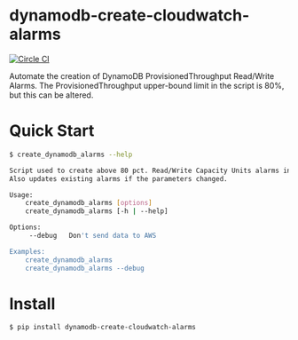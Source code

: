 # dynamodb-create-cloudwatch-alarms

[![Circle CI](https://circleci.com/gh/percolate/dynamodb-create-cloudwatch-alarms.svg?style=svg)](https://circleci.com/gh/percolate/dynamodb-create-cloudwatch-alarms)

Automate the creation of DynamoDB ProvisionedThroughput Read/Write Alarms.
The ProvisionedThroughput upper-bound limit in the script is 80%, but this can be altered.

# Quick Start
```bash
$ create_dynamodb_alarms --help

Script used to create above 80 pct. Read/Write Capacity Units alarms in AWS CloudWatch for each DynamoDB table.
Also updates existing alarms if the parameters changed.

Usage:
    create_dynamodb_alarms [options]
    create_dynamodb_alarms [-h | --help]

Options:
     --debug   Don't send data to AWS

Examples:
    create_dynamodb_alarms
    create_dynamodb_alarms --debug
```

# Install
```bash
$ pip install dynamodb-create-cloudwatch-alarms
```
